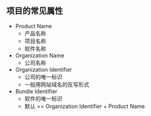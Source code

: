 
## 项目的常见属性
- Product Name
    - 产品名称
    - 项目名称
    - 软件名称
- Organization Name
    - 公司名称
- Organization Identifier
    - 公司的唯一标识
    - 一般用网站域名的反写形式
- Bundle Identifier
    - 软件的唯一标识
    - 默认 == Organization Identifier + Product Name